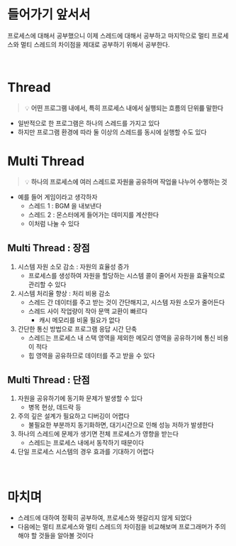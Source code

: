 # 들어가기 앞서서
프로세스에 대해서 공부했으니 이제 스레드에 대해서 공부하고 마지막으로 멀티 프로세스와 멀티 스레드의 차이점을 제대로 공부하기 위해서 공부한다.

<br>

# Thread
> 💡 **어떤 프로그램 내에서, 특히 프로세스 내에서 실행되는 흐름의 단위를 말한다**

* 일반적으로 한 프로그램은 하나의 스레드를 가지고 있다
* 하지만 프로그램 환경에 따라 둘 이상의 스레드를 동시에 실행할 수도 있다

# Multi Thread
> 💡 **하나의 프로세스에 여러 스레드로 자원을 공유하며 작업을 나누어 수행하는 것**

* 예를 들어 게임이라고 생각하자
  * 스레드 1 : BGM 을 내보낸다
  * 스레드 2 : 몬스터에게 들어가는 데미지를 계산한다
  * 이처럼 나눌 수 있다

## Multi Thread : 장점
1. 시스템 자원 소모 감소 : 자원의 효율성 증가
    - 프로세스를 생성하여 자원을 할당하는 시스템 콜이 줄어서 자원을 효율적으로 관리할 수 있다
2. 시스템 처리율 향상 : 처리 비용 감소
    - 스레드 간 데이터를 주고 받는 것이 간단해지고, 시스템 자원 소모가 줄어든다
    - 스레드 사이 작업량이 작아 문맥 교환이 빠르다
      - 캐시 메모리를 비울 필요가 없다
3. 간단한 통신 방법으로 프로그램 응답 시간 단축
    - 스레드는 프로세스 내 스택 영역을 제외한 메모리 영역을 공유하기에 통신 비용이 적다
    - 힙 영역을 공유하므로 데이터를 주고 받을 수 있다

## Multi Thread : 단점
1. 자원을 공유하기에 동기화 문제가 발생할 수 있다
    - 병목 현상, 데드락 등
2. 주의 깊은 설계가 필요하고 디버깅이 어렵다
    - 불필요한 부분까지 동기화하면, 대기시간으로 인해 성능 저하가 발생한다
3. 하나의 스레드에 문제가 생기면 전체 프로세스가 영향을 받는다
   - 스레드는 프로세스 내에서 동작하기 때문이다
4. 단일 프로세스 시스템의 경우 효과를 기대하기 어렵다

<br>

# 마치며
- 스레드에 대하여 정확히 공부하여, 프로세스와 헷갈리지 않게 되었다
- 다음에는 멀티 프로세스와 멀티 스레드의 차이점을 비교해보며 프로그래머가 주의해야 할 것들을 알아볼 것이다
